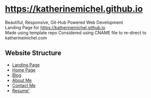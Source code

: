 https://katherinemichel.github.io
==============
Beautiful, Responsive, Git-Hub Powered Web Development <br>
Landing Page for https://katherinemichel.github.io <br>
Made using template repo
Considered using CNAME file to re-direct to katherinemichel.com

## Website Structure

* [Landing Page](http://katherinemichel.github.io) 
* [Home Page](http://katherinemichel.github.io/home-page) 
* [Blog](http://katherinemichel.github.io/blog) 
* [About Me](http://katherinemichel.github.io/aboutme)
* [Contact Me](http://katherinemichel.github.io/contactme)
* [Resume'](http://katherinemichel.github.io/resume)
